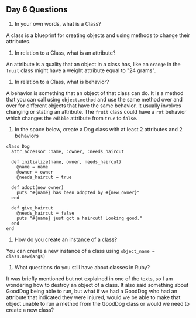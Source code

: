 ## Day 6 Questions

1. In your own words, what is a Class?

A class is a blueprint for creating objects and using methods to change their attributes.

1. In relation to a Class, what is an attribute?

An attribute is a quality that an object in a class has, like an `orange` in the `fruit` class might have a weight attribute equal to "24 grams".  

1. In relation to a Class, what is behavior?

A behavior is something that an object of that class can do. It is a method that you can call using `object.method` and use the same method over and over for different objects that have the same behavior. It usually involves changing or stating an attribute. The `fruit` class could have a `rot` behavior which changes the `edible` attribute from `true` to `false`.

1. In the space below, create a Dog class with at least 2 attributes and 2 behaviors

```
class Dog
  attr_accessor :name, :owner, :needs_haircut

  def initialize(name, owner, needs_haircut)
    @name = name
    @owner = owner
    @needs_haircut = true

  def adopt(new_owner)
    puts "#{name} has been adopted by #{new_owner}"
  end

  def give_haircut
    @needs_haircut = false
    puts "#{name} just got a haircut! Looking good."
  end
end
```

1. How do you create an instance of a class?

You can create a new instance of a class using `object_name = class.new(args)`

1. What questions do you still have about classes in Ruby?

It was briefly mentioned but not explained in one of the texts, so I am wondering how to destroy an object of a class. It also said something about GoodDog being able to run, but what if we had a GoodDog who had an attribute that indicated they were injured, would we be able to make that object unable to run a method from the GoodDog class or would we need to create a new class?
